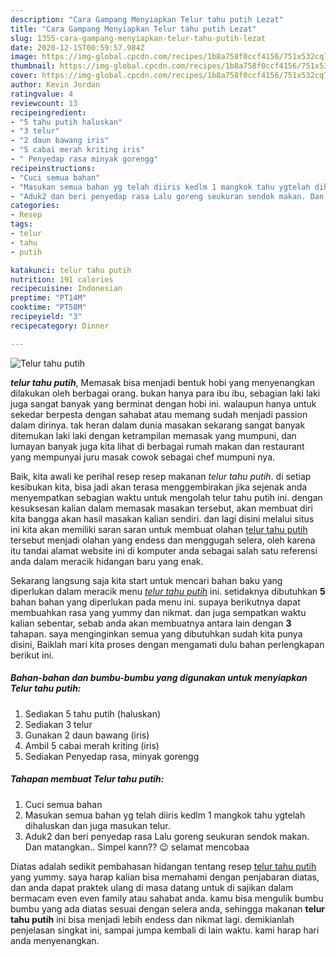 ```yaml
---
description: "Cara Gampang Menyiapkan Telur tahu putih Lezat"
title: "Cara Gampang Menyiapkan Telur tahu putih Lezat"
slug: 1355-cara-gampang-menyiapkan-telur-tahu-putih-lezat
date: 2020-12-15T00:59:57.984Z
image: https://img-global.cpcdn.com/recipes/1b8a758f0ccf4156/751x532cq70/telur-tahu-putih-foto-resep-utama.jpg
thumbnail: https://img-global.cpcdn.com/recipes/1b8a758f0ccf4156/751x532cq70/telur-tahu-putih-foto-resep-utama.jpg
cover: https://img-global.cpcdn.com/recipes/1b8a758f0ccf4156/751x532cq70/telur-tahu-putih-foto-resep-utama.jpg
author: Kevin Jordan
ratingvalue: 4
reviewcount: 13
recipeingredient:
- "5 tahu putih haluskan"
- "3 telur"
- "2 daun bawang iris"
- "5 cabai merah kriting iris"
- " Penyedap rasa minyak gorengg"
recipeinstructions:
- "Cuci semua bahan"
- "Masukan semua bahan yg telah diiris kedlm 1 mangkok tahu ygtelah dihaluskan dan juga masukan telur."
- "Aduk2 dan beri penyedap rasa Lalu goreng seukuran sendok makan. Dan matangkan.. Simpel kann?? 😉 selamat mencobaa"
categories:
- Resep
tags:
- telur
- tahu
- putih

katakunci: telur tahu putih 
nutrition: 191 calories
recipecuisine: Indonesian
preptime: "PT14M"
cooktime: "PT58M"
recipeyield: "3"
recipecategory: Dinner

---
```



![Telur tahu putih](https://img-global.cpcdn.com/recipes/1b8a758f0ccf4156/751x532cq70/telur-tahu-putih-foto-resep-utama.jpg)

<b><i>telur tahu putih</i></b>, Memasak bisa menjadi bentuk hobi yang menyenangkan dilakukan oleh berbagai orang. bukan hanya para ibu ibu, sebagian laki laki juga sangat banyak yang berminat dengan hobi ini. walaupun hanya untuk sekedar berpesta dengan sahabat atau memang sudah menjadi passion dalam dirinya. tak heran dalam dunia masakan sekarang sangat banyak ditemukan laki laki dengan ketrampilan memasak yang mumpuni, dan lumayan banyak juga kita lihat di berbagai rumah makan dan restaurant yang mempunyai juru masak cowok sebagai chef mumpuni nya.

Baik, kita awali ke perihal resep resep makanan <i>telur tahu putih</i>. di setiap kesibukan kita, bisa jadi akan terasa menggembirakan jika sejenak anda menyempatkan sebagian waktu untuk mengolah telur tahu putih ini. dengan kesuksesan kalian dalam memasak masakan tersebut, akan membuat diri kita bangga akan hasil masakan kalian sendiri. dan lagi disini melalui situs ini kita akan memiliki saran saran untuk membuat olahan <u>telur tahu putih</u> tersebut menjadi olahan yang endess dan menggugah selera, oleh karena itu tandai alamat website ini di komputer anda sebagai salah satu referensi anda dalam meracik hidangan baru yang enak.




Sekarang langsung saja kita start untuk mencari bahan baku yang diperlukan dalam meracik menu <u><i>telur tahu putih</i></u> ini. setidaknya dibutuhkan <b>5</b> bahan bahan yang diperlukan pada menu ini. supaya berikutnya dapat membuahkan rasa yang yummy dan nikmat. dan juga sempatkan waktu kalian sebentar, sebab anda akan membuatnya antara lain dengan <b>3</b> tahapan. saya menginginkan semua yang dibutuhkan sudah kita punya disini, Baiklah mari kita proses dengan mengamati dulu bahan perlengkapan berikut ini.

<!--inarticleads1-->

##### Bahan-bahan dan bumbu-bumbu yang digunakan untuk menyiapkan Telur tahu putih:

1. Sediakan 5 tahu putih (haluskan)
1. Sediakan 3 telur
1. Gunakan 2 daun bawang (iris)
1. Ambil 5 cabai merah kriting (iris)
1. Sediakan  Penyedap rasa, minyak gorengg




<!--inarticleads2-->

##### Tahapan membuat Telur tahu putih:

1. Cuci semua bahan
1. Masukan semua bahan yg telah diiris kedlm 1 mangkok tahu ygtelah dihaluskan dan juga masukan telur.
1. Aduk2 dan beri penyedap rasa Lalu goreng seukuran sendok makan. Dan matangkan.. Simpel kann?? 😉 selamat mencobaa




Diatas adalah sedikit pembahasan hidangan tentang resep <u>telur tahu putih</u> yang yummy. saya harap kalian bisa memahami dengan penjabaran diatas, dan anda dapat praktek ulang di masa datang untuk di sajikan dalam bermacam even even family atau sahabat anda. kamu bisa mengulik bumbu bumbu yang ada diatas sesuai dengan selera anda, sehingga makanan <b>telur tahu putih</b> ini bisa menjadi lebih endess dan nikmat lagi. demikianlah penjelasan singkat ini, sampai jumpa kembali di lain waktu. kami harap hari anda menyenangkan.
